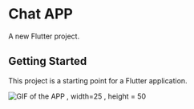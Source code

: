 # Chat APP

A new Flutter project.

## Getting Started

This project is a starting point for a Flutter application.

![GIF of the APP , width=25 , height = 50](app.gif!)
